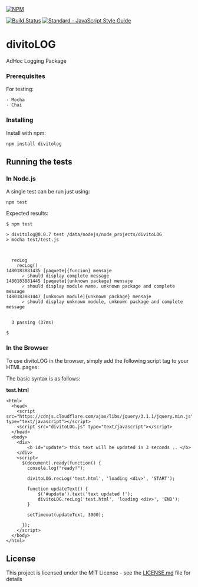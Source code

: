 [![NPM](https://nodei.co/npm/divitolog.png?downloads=true&downloadRank=true&stars=true)](https://nodei.co/npm/divitolog/)

[![Build Status](https://travis-ci.org/divitoDBA/divitoLOG.svg?branch=master)](https://travis-ci.org/divitoDBA/divitoLOG)
[![Standard - JavaScript Style Guide](https://img.shields.io/badge/code%20style-standard-brightgreen.svg)](http://standardjs.com/)

# divitoLOG

AdHoc Logging Package

### Prerequisites

For testing:

```
- Mocha
- Chai
```

### Installing

Install with npm:
```
npm install divitolog
```
## Running the tests

### In Node.js

A single test can be run just using:

```
npm test
```

Expected results:

```
$ npm test

> divitolog@0.0.7 test /data/nodejs/node_projects/divitoLOG
> mocha test/test.js



  recLog
    recLog()
1480183881435 [paquete]{funcion} mensaje
      ✓ should display complete message
1480183881445 [paquete]{unknown package} mensaje
      ✓ should display module name, unknown package and complete message
1480183881447 [unknown module]{unknown package} mensaje
      ✓ should display unknown module, unknown package and complete message


  3 passing (37ms)

$
```

### In the Browser

To use divitoLOG in the browser, simply add the following script tag to your
HTML pages:

<script src="./lib/index.js"></script>

The basic syntax is as follows:

__test.html__

    <html>
      <head>
        <script src="https://cdnjs.cloudflare.com/ajax/libs/jquery/3.1.1/jquery.min.js" type="text/javascript"></script>
        <script src="divitoLOG.js" type="text/javascript"></script>
      </head>
      <body>
        <div>
            <b id="update"> this text will be updated in 3 seconds .. </b>
        </div>
        <script>
          $(document).ready(function() {
            console.log("ready!");

            divitoLOG.recLog('test.html', 'loading <div>', 'START');

            function updateText() {
                $('#update').text('text updated !');
                divitoLOG.recLog('test.html', 'loading <div>', 'END');
            }

            setTimeout(updateText, 3000);

          });
        </script>
      </body>
    </html>

## License

This project is licensed under the MIT License - see the [LICENSE.md](LICENSE.md) file for details

